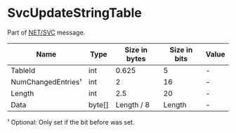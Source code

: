# SvcUpdateStringTable

Part of [NET/SVC](../netsvc.md) message.

| Name | Type | Size in bytes | Size in bits | Value |
| --- | --- | --- | --- | --- |
| TableId | int | 0.625 | 5 | - |
| NumChangedEntries¹ | int | 2 | 16 | - |
| Length | int | 2.5 | 20 | - |
| Data | byte[] | Length / 8 | Length | - |

¹ Optional: Only set if the bit before was set.
